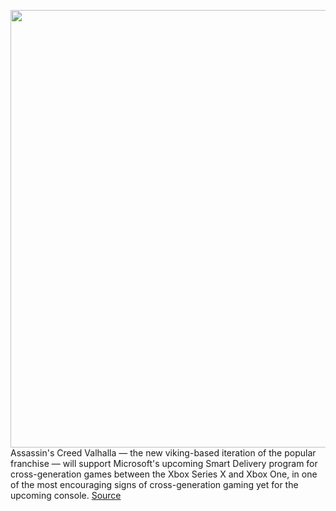 <img src='https://cdn.vox-cdn.com/thumbor/EuVBq149Y-GmpOfdm8LCYwe07ck=/0x0:1352x746/1200x800/filters:focal(568x265:784x481)/cdn.vox-cdn.com/uploads/chorus_image/image/66736531/Screen_Shot_2020_04_30_at_12.39.23_PM.0.png' width='700px' /><br/>
Assassin's Creed Valhalla — the new viking-based iteration of the popular franchise — will support Microsoft's upcoming Smart Delivery program for cross-generation games between the Xbox Series X and Xbox One, in one of the most encouraging signs of cross-generation gaming yet for the upcoming console.
<a href='https://www.theverge.com/2020/4/30/21242852/assassins-creed-valhalla-ubisoft-cross-gen-gaming-xbox-one-series-x-smart-delivery'> Source <a/>